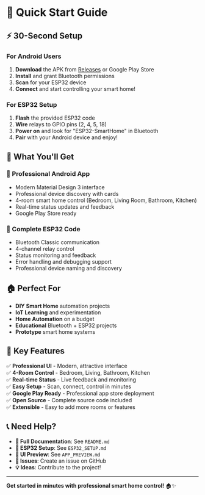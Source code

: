 # 🚀 Quick Start Guide

## ⚡ 30-Second Setup

### For Android Users
1. **Download** the APK from [Releases](releases/) or Google Play Store
2. **Install** and grant Bluetooth permissions
3. **Scan** for your ESP32 device
4. **Connect** and start controlling your smart home!

### For ESP32 Setup
1. **Flash** the provided ESP32 code
2. **Wire** relays to GPIO pins (2, 4, 5, 18)
3. **Power on** and look for "ESP32-SmartHome" in Bluetooth
4. **Pair** with your Android device and enjoy!

## 🎯 What You'll Get

### 📱 Professional Android App
- Modern Material Design 3 interface
- Professional device discovery with cards
- 4-room smart home control (Bedroom, Living Room, Bathroom, Kitchen)
- Real-time status updates and feedback
- Google Play Store ready

### 🔧 Complete ESP32 Code
- Bluetooth Classic communication
- 4-channel relay control
- Status monitoring and feedback
- Error handling and debugging support
- Professional device naming and discovery

## 🏠 Perfect For

- **DIY Smart Home** automation projects
- **IoT Learning** and experimentation  
- **Home Automation** on a budget
- **Educational** Bluetooth + ESP32 projects
- **Prototype** smart home systems

## 🌟 Key Features

✅ **Professional UI** - Modern, attractive interface  
✅ **4-Room Control** - Bedroom, Living, Bathroom, Kitchen  
✅ **Real-time Status** - Live feedback and monitoring  
✅ **Easy Setup** - Scan, connect, control in minutes  
✅ **Google Play Ready** - Professional app store deployment  
✅ **Open Source** - Complete source code included  
✅ **Extensible** - Easy to add more rooms or features  

## 📞 Need Help?

- **📖 Full Documentation**: See `README.md`
- **🔧 ESP32 Setup**: See `ESP32_SETUP.md`  
- **🎨 UI Preview**: See `APP_PREVIEW.md`
- **🐛 Issues**: Create an issue on GitHub
- **💡 Ideas**: Contribute to the project!

---

**Get started in minutes with professional smart home control!** 🏠✨
